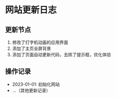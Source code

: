# 网站更新日志

## 更新节点

1. 修改了打字机动画的应用界面
2. 添加了主页全屏背景
3. 添加了页面自动更新代码，去除了提示框，优化体验

## 操作记录

- 2023-01-01: 初始化网站
- ...（其他更新记录）
